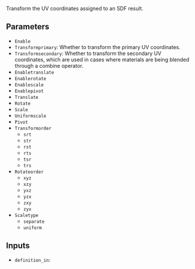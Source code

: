 Transform the UV coordinates assigned to an SDF result.

## Parameters

* `Enable`
* `Transformprimary`: Whether to transform the primary UV coordinates.
* `Transformsecondary`: Whether to transform the secondary UV coordinates, which are used in cases where materials are being blended through a combine operator.
* `Enabletranslate`
* `Enablerotate`
* `Enablescale`
* `Enablepivot`
* `Translate`
* `Rotate`
* `Scale`
* `Uniformscale`
* `Pivot`
* `Transformorder`
  * `srt`
  * `str`
  * `rst`
  * `rts`
  * `tsr`
  * `trs`
* `Rotateorder`
  * `xyz`
  * `xzy`
  * `yxz`
  * `yzx`
  * `zxy`
  * `zyx`
* `Scaletype`
  * `separate`
  * `uniform`

## Inputs

* `definition_in`: 